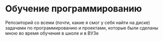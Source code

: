 # Обучение программированию
Репозиторий со всеми (почти, какие я смог у себя найти на диске) задачами по программированию и проектами, которые были сделаны мною во время обучения в школе и в ВУЗе
